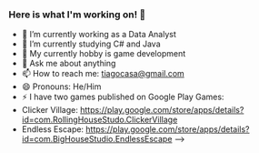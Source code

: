 ### Here is what I'm working on! 👋

- 🔭 I’m currently working as a Data Analyst
- 🌱 I’m currently studying C# and Java
- 🤔 My currently hobby is game development
- 💬 Ask me about anything
- 📫 How to reach me: tiagocasa@gmail.com
- 😄 Pronouns: He/Him
- ⚡ I have two games published on Google Play Games:
- Clicker Village: https://play.google.com/store/apps/details?id=com.RollingHouseStudo.ClickerVillage
- Endless Escape: https://play.google.com/store/apps/details?id=com.BigHouseStudio.EndlessEscape
-->
